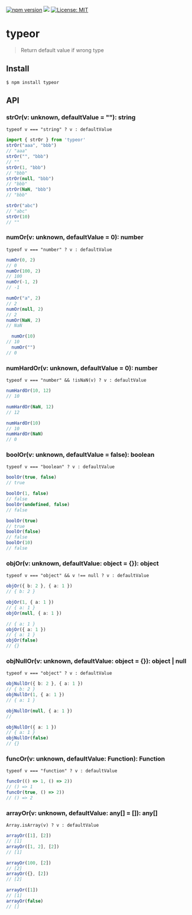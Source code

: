 [![npm version](https://badge.fury.io/js/typeor.svg)](https://badge.fury.io/js/typeor)
![](https://github.com/elzup/typeor/workflows/Node%20CI/badge.svg)
[![License: MIT](https://img.shields.io/badge/License-MIT-yellow.svg)](https://opensource.org/licenses/MIT)


# typeor

> Return default value if wrong type

## Install

```
$ npm install typeor
```



## API

### strOr(v: unknown, defaultValue = ""): string

`typeof v === "string" ? v : defaultValue`

```ts
import { strOr } from 'typeor'
strOr("aaa", "bbb")
// "aaa"
strOr("", "bbb")
// ""
strOr(1, "bbb")
// "bbb"
strOr(null, "bbb")
// "bbb"
strOr(NaN, "bbb")
// "bbb"

strOr("abc")
// "abc"
strOr(10)
// ""
```

### numOr(v: unknown, defaultValue = 0): number

`typeof v === "number" ? v : defaultValue`

```ts
numOr(0, 2)
// 0
numOr(100, 2)
// 100
numOr(-1, 2)
// -1

numOr("a", 2)
// 2
numOr(null, 2)
// 2
numOr(NaN, 2)
// NaN

  numOr(10)
// 10
  numOr("")
// 0
```

### numHardOr(v: unknown, defaultValue = 0): number

`typeof v === "number" && !isNaN(v) ? v : defaultValue`

```ts
numHardOr(10, 12)
// 10

numHardOr(NaN, 12)
// 12

numHardOr(10)
// 10
numHardOr(NaN)
// 0
```

### boolOr(v: unknown, defaultValue = false): boolean

`typeof v === "boolean" ? v : defaultValue`

```ts
boolOr(true, false)
// true

boolOr(1, false)
// false
boolOr(undefined, false)
// false

boolOr(true)
// true
boolOr(false)
// false
boolOr(10)
// false
```

### objOr(v: unknown, defaultValue: object = {}): object

`typeof v === "object" && v !== null ? v : defaultValue`

```ts
objOr({ b: 2 }, { a: 1 })
// { b: 2 }

objOr(1, { a: 1 })
// { a: 1 }
objOr(null, { a: 1 })

// { a: 1 }
objOr({ a: 1 })
// { a: 1 }
objOr(false)
// {}
```

### objNullOr(v: unknown, defaultValue: object = {}): object | null

`typeof v === "object" ? v : defaultValue`

```ts
objNullOr({ b: 2 }, { a: 1 })
// { b: 2 }
objNullOr(1, { a: 1 })
// { a: 1 }

objNullOr(null, { a: 1 })
// 

objNullOr({ a: 1 })
// { a: 1 }
objNullOr(false)
// {}
```

### funcOr(v: unknown, defaultValue: Function): Function

`typeof v === "function" ? v : defaultValue`

```ts
funcOr(() => 1, () => 2))
// () => 1
funcOr(true, () => 2))
// () => 2
```

### arrayOr(v: unknown, defaultValue: any[] = []): any[]

`Array.isArray(v) ? v : defaultValue`

```ts
arrayOr([1], [2])
// [1]
arrayOr([1, 2], [2])
// [1]

arrayOr(100, [2])
// [2]
arrayOr({}, [2])
// [2]

arrayOr([1])
// [1]
arrayOr(false)
// []
```
